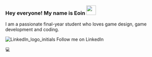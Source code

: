 ### Hey everyone! My name is Eoin  <img src="https://raw.githubusercontent.com/MartinHeinz/MartinHeinz/master/wave.gif" width="30px">

I am a passionate final-year student who loves game design, game development and coding.

![LinkedIn_logo_initials](https://user-images.githubusercontent.com/93496368/156872954-b27270f7-640b-4979-b222-11bcb13b03e6.png) Follow me on LinkedIn

💻 

<!--
**eoinbarry142/eoinbarry142** is a ✨ _special_ ✨ repository because its `README.md` (this file) appears on your GitHub profile.

Here are some ideas to get you started:
- 🔭 I’m currently working on ...
- 🌱 I’m currently learning ...
- 👯 I’m looking to collaborate on ...
- 🤔 I’m looking for help with ...
- 💬 Ask me about ...
- 📫 How to reach me: ...
- 😄 Pronouns: ...
- ⚡ Fun fact: ...

-->

